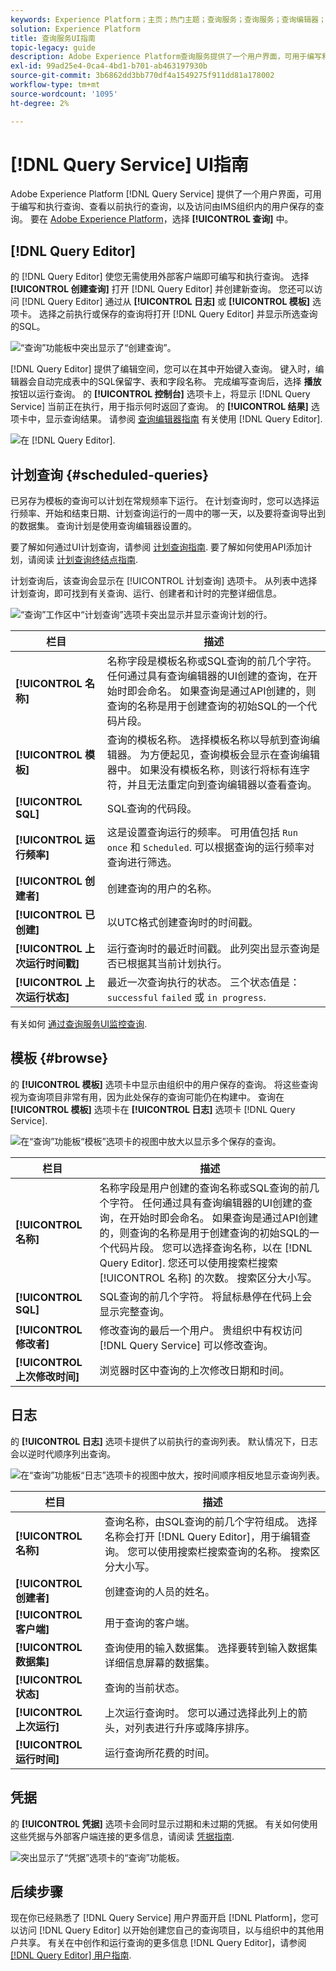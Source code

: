 ```yaml
---
keywords: Experience Platform；主页；热门主题；查询服务；查询服务；查询编辑器；查询编辑器；查询编辑器；查询编辑器；
solution: Experience Platform
title: 查询服务UI指南
topic-legacy: guide
description: Adobe Experience Platform查询服务提供了一个用户界面，可用于编写和执行查询、查看以前执行的查询，以及访问由IMS组织内的用户保存的查询。
exl-id: 99ad25e4-0ca4-4bd1-b701-ab463197930b
source-git-commit: 3b6862dd3bb770df4a1549275f911dd81a178002
workflow-type: tm+mt
source-wordcount: '1095'
ht-degree: 2%

---
```


# [!DNL Query Service] UI指南

Adobe Experience Platform [!DNL Query Service] 提供了一个用户界面，可用于编写和执行查询、查看以前执行的查询，以及访问由IMS组织内的用户保存的查询。 要在 [Adobe Experience Platform](https://platform.adobe.com)，选择 **[!UICONTROL 查询]** 中。

## [!DNL Query Editor]

的 [!DNL Query Editor] 使您无需使用外部客户端即可编写和执行查询。 选择 **[!UICONTROL 创建查询]** 打开 [!DNL Query Editor] 并创建新查询。 您还可以访问 [!DNL Query Editor] 通过从 **[!UICONTROL 日志]** 或 **[!UICONTROL 模板]** 选项卡。 选择之前执行或保存的查询将打开 [!DNL Query Editor] 并显示所选查询的SQL。

![“查询”功能板中突出显示了“创建查询”。](../images/ui/overview/overview.png)

[!DNL Query Editor] 提供了编辑空间，您可以在其中开始键入查询。 键入时，编辑器会自动完成表中的SQL保留字、表和字段名称。 完成编写查询后，选择 **播放** 按钮以运行查询。 的 **[!UICONTROL 控制台]** 选项卡上，将显示 [!DNL Query Service] 当前正在执行，用于指示何时返回了查询。 的 **[!UICONTROL 结果]** 选项卡中，显示查询结果。 请参阅 [查询编辑器指南](./user-guide.md) 有关使用 [!DNL Query Editor].

![在 [!DNL Query Editor].](../images/ui/overview/query-editor.png)

## 计划查询 {#scheduled-queries}

已另存为模板的查询可以计划在常规频率下运行。 在计划查询时，您可以选择运行频率、开始和结束日期、计划查询运行的一周中的哪一天，以及要将查询导出到的数据集。 查询计划是使用查询编辑器设置的。

要了解如何通过UI计划查询，请参阅 [计划查询指南](./user-guide.md#scheduled-queries). 要了解如何使用API添加计划，请阅读 [计划查询终结点指南](../api/scheduled-queries.md).

计划查询后，该查询会显示在 [!UICONTROL 计划查询] 选项卡。 从列表中选择计划查询，即可找到有关查询、运行、创建者和计时的完整详细信息。

![“查询”工作区中“计划查询”选项卡突出显示并显示查询计划的行。](../images/ui/overview/scheduled-queries.png)

| 栏目 | 描述 |
| --- | --- |
| **[!UICONTROL 名称]** | 名称字段是模板名称或SQL查询的前几个字符。 任何通过具有查询编辑器的UI创建的查询，在开始时即会命名。 如果查询是通过API创建的，则查询的名称是用于创建查询的初始SQL的一个代码片段。 |
| **[!UICONTROL 模板]** | 查询的模板名称。 选择模板名称以导航到查询编辑器。 为方便起见，查询模板会显示在查询编辑器中。 如果没有模板名称，则该行将标有连字符，并且无法重定向到查询编辑器以查看查询。 |
| **[!UICONTROL SQL]** | SQL查询的代码段。 |
| **[!UICONTROL 运行频率]** | 这是设置查询运行的频率。 可用值包括 `Run once` 和 `Scheduled`. 可以根据查询的运行频率对查询进行筛选。 |
| **[!UICONTROL 创建者]** | 创建查询的用户的名称。 |
| **[!UICONTROL 已创建]** | 以UTC格式创建查询时的时间戳。 |
| **[!UICONTROL 上次运行时间戳]** | 运行查询时的最近时间戳。 此列突出显示查询是否已根据其当前计划执行。 |
| **[!UICONTROL 上次运行状态]** | 最近一次查询执行的状态。 三个状态值是： `successful` `failed` 或 `in progress`. |

有关如何 [通过查询服务UI监控查询](../monitor-queries.md).

## 模板 {#browse}

的 **[!UICONTROL 模板]** 选项卡中显示由组织中的用户保存的查询。 将这些查询视为查询项目非常有用，因为此处保存的查询可能仍在构建中。 查询在 **[!UICONTROL 模板]** 选项卡在 **[!UICONTROL 日志]** 选项卡 [!DNL Query Service].

![在“查询”功能板“模板”选项卡的视图中放大以显示多个保存的查询。](../images/ui/overview/templates.png)

| 栏目 | 描述 |
| --- | --- |
| **[!UICONTROL 名称]** | 名称字段是用户创建的查询名称或SQL查询的前几个字符。 任何通过具有查询编辑器的UI创建的查询，在开始时即会命名。 如果查询是通过API创建的，则查询的名称是用于创建查询的初始SQL的一个代码片段。 您可以选择查询名称，以在 [!DNL Query Editor]. 您还可以使用搜索栏搜索 [!UICONTROL 名称] 的次数。 搜索区分大小写。 |
| **[!UICONTROL SQL]** | SQL查询的前几个字符。 将鼠标悬停在代码上会显示完整查询。 |
| **[!UICONTROL 修改者]** | 修改查询的最后一个用户。 贵组织中有权访问 [!DNL Query Service] 可以修改查询。 |
| **[!UICONTROL 上次修改时间]** | 浏览器时区中查询的上次修改日期和时间。 |

## 日志

的 **[!UICONTROL 日志]** 选项卡提供了以前执行的查询列表。 默认情况下，日志会以逆时代顺序列出查询。

![在“查询”功能板“日志”选项卡的视图中放大，按时间顺序相反地显示查询列表。](../images/ui/overview/log.png)

| 栏目 | 描述 |
| --- | --- |
| **[!UICONTROL 名称]** | 查询名称，由SQL查询的前几个字符组成。 选择名称会打开 [!DNL Query Editor]，用于编辑查询。 您可以使用搜索栏搜索查询的名称。 搜索区分大小写。 |
| **[!UICONTROL 创建者]** | 创建查询的人员的姓名。 |
| **[!UICONTROL 客户端]** | 用于查询的客户端。 |
| **[!UICONTROL 数据集]** | 查询使用的输入数据集。 选择要转到输入数据集详细信息屏幕的数据集。 |
| **[!UICONTROL 状态]** | 查询的当前状态。 |
| **[!UICONTROL 上次运行]** | 上次运行查询时。 您可以通过选择此列上的箭头，对列表进行升序或降序排序。 |
| **[!UICONTROL 运行时间]** | 运行查询所花费的时间。 |

## 凭据

的 **[!UICONTROL 凭据]** 选项卡会同时显示过期和未过期的凭据。 有关如何使用这些凭据与外部客户端连接的更多信息，请阅读 [凭据指南](../clients/overview.md).

![突出显示了“凭据”选项卡的“查询”功能板。](../images/ui/overview/credentials.png)

## 后续步骤

现在你已经熟悉了 [!DNL Query Service] 用户界面开启 [!DNL Platform]，您可以访问 [!DNL Query Editor] 以开始创建您自己的查询项目，以与组织中的其他用户共享。 有关在中创作和运行查询的更多信息 [!DNL Query Editor]，请参阅 [[!DNL Query Editor] 用户指南](./user-guide.md).